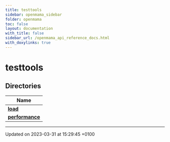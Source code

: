 ```yaml
---
title: testtools
sidebar: openmama_sidebar
folder: openmama
toc: false
layout: documentation
with_title: false
sidebar_url: /openmama_api_reference_docs.html
with_doxylinks: true
---
```


# testtools



## Directories

| Name           |
| -------------- |
| **[load](dir_637a5b3224f9a3e3fd740a856e2474ad.html#dir-load)**  |
| **[performance](dir_237a02d663c909659f1b78448830495f.html#dir-performance)**  |






-------------------------------

Updated on 2023-03-31 at 15:29:45 +0100
